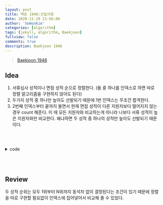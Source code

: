 ```yaml
---
layout: post
title: 백준 1946:신입사원
date: 2020-11-29 21:56:00
author: 'SeWonKim'
categories: [algorithm]
tags: [jekyll, algorithm, Baekjoon]
fullview: false
comments: true
description: Baekjoon 1946
---
```


> [Baekjoon 1946](https://www.acmicpc.net/problem/1946)

## Idea

1. 서류심사 성적이나 면점 성적 순으로 정렬한다. (둘 중 하나를 인덱스로 하면 따로 정렬 알고리즘을 구현하지 않아도 된다)
2. 두가지 성적 중 하나만 높아도 선발되기 때문에 1번 인덱스는 무조건 합격한다.
3. 2번째 인덱스부터 끝까지 돌면서 현재 면접 성적이 다른 지원자보다 떨어지지 않는 경우 count 해준다. 이 때 모든 지원자와 비교하는게 아니라 나보다 서류 성적이 높은 지원자와만 비교한다. 왜냐하면 두 성적 중 하나의 성적만 높아도 선발되기 때문이다.

&nbsp;  
&nbsp;

<details>
    <summary>code</summary>
    <div markdown="1">

    ```java

    import java.util.Scanner;
    public class Main {

    // 서류심사 성적과 면접시험 성적 중 적어도 하나가 다른 지원자보다 떨어지지 않는 자만 선발
    // 두 성적 중 하나만 높아도 선발

        public static void main(String[] args) {
            Scanner sc = new Scanner(System.in);
            int T = sc.nextInt();
            while(T-- > 0) {
                int N = sc.nextInt();
                int[] rank = new int[N+1];

                for (int i = 0; i < N; i++) {
                    rank[sc.nextInt()] = sc.nextInt();	// index: 서류성적 순위, 값: 면접 성적 순위
                }

                int answer = 1;	// 서류 1등은 무조건 합격
                int row = rank[1];
                for (int i = 2; i <= N; i++) {
                    if(row > rank[i]) {
                        row = rank[i];
                        answer++;
                    }
                }

                System.out.println(answer);
            }
            sc.close();
        }
    }

    ```

</div>
</details>

&nbsp;  
&nbsp;

## Review

두 성적 순위는 모두 1위부터 N위까지 동석차 없이 결정된다는 조건이 있기 때문에 정렬을 따로 구현할 필요없이 인덱스에 집어넣어서 비교해 줄 수 있었다.

&nbsp;  
&nbsp;
